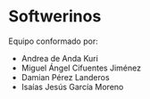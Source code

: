 # Softwerinos
Equipo conformado por:
- Andrea de Anda Kuri
- Miguel Ángel Cifuentes Jiménez
- Damian Pérez Landeros
- Isaías Jesús García Moreno

